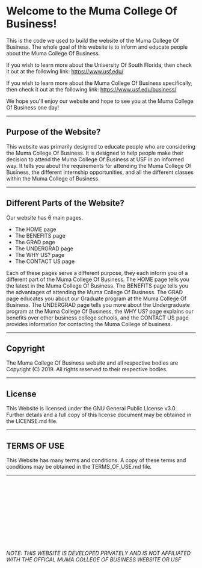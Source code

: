 <h1> Welcome to the Muma College Of Business!</h1>
This is the code we used to build the website of the Muma College Of Business. The whole goal of this website is to inform and 
educate people about the Muma College Of Business.

If you wish to learn more about the University Of South Florida, then check it out at the following link: https://www.usf.edu/

If you wish to learn more about the Muma College Of Business specifically, then check it out at the following link: https://www.usf.edu/business/

We hope you'll enjoy our website and hope to see you at the Muma College Of Business one day!

<hr />

<h2> Purpose of the Website? </h2>
This website was primarily designed to educate people who are considering the Muma College Of Business. It is designed to help 
people make their decision to attend the Muma College Of Business at USF in an informed way. It tells you about the requirements 
for attending the Muma College Of Business, the different internship opportunities, and all the different classes within the 
Muma College of Business.

<hr />

<h2> Different Parts of the Website? </h2>
Our website has 6 main pages. 
<ul>
<li>The HOME page</li>
<li>The BENEFITS page</li> 
<li>The GRAD page</li> 
<li>The UNDERGRAD page</li> 
<li>The WHY US? page</li>
<li>The CONTACT US page</li>
</ul>
Each of 
these pages serve a different purpose, they each inform you of a different part of the Muma College Of Business. The HOME page tells
you the latest in the Muma College Of Business. The BENEFITS page tells you the advantages of attending the Muma College Of Business.
The GRAD page educates you about our Graduate program at the Muma College Of Business. The UNDERGRAD page tells you more about the 
Undergraduate program at the Muma College Of Business, the WHY US? page explains our benefits over other business college schools, and the CONTACT US page provides information for contacting the Muma College of business.

<hr />

<h2> Copyright </h2>
The Muma College Of Business website and all respective bodies are Copyright (C) 2019. All rights reserved to their respective bodies.

<hr />

<h2> License </h2>
This Website is licensed under the GNU General Public License v3.0. Further details and a full copy of this license document may be 
obtained in the LICENSE.md file.

<hr />

<h2> TERMS OF USE </h2>
This Website has many terms and conditions. A copy of these terms and conditions may be obtained in the TERMS_OF_USE.md file.

<hr />
<br />
<br />
<br />
<br />
<br />
<br />
<br />
<br />
<br />
<br />

<i>NOTE: THIS WEBSITE IS DEVELOPED PRIVATELY AND IS NOT AFFILIATED WITH THE OFFICAL MUMA COLLEGE OF BUSINESS WEBSITE OR USF</i>
